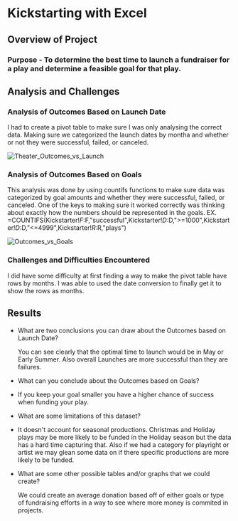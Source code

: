 # Kickstarting with Excel

## Overview of Project
 
### Purpose - To determine the best time to launch a fundraiser for a play and determine a feasible goal for that play. 

## Analysis and Challenges

### Analysis of Outcomes Based on Launch Date

  I had to create a pivot table to make sure I was only analysing the correct data. Making sure we categorized the launch dates by montha and whether or not they were successful, failed, or canceled. 

![Theater_Outcomes_vs_Launch](https://user-images.githubusercontent.com/90650209/157999184-331712c4-edc0-4848-8f05-0460349821ac.png)

### Analysis of Outcomes Based on Goals

  This analysis was done by using countifs functions to make sure data was categorized by goal amounts and whether they were successful, failed, or canceled. One of the keys to making sure it worked correctly was thinking about exactly how the numbers should be represented in the goals. EX. =COUNTIFS(Kickstarter!$F:$F,"successful",Kickstarter!$D:$D,">=1000",Kickstarter!$D:$D,"<=4999",Kickstarter!$R:$R,"plays")


![Outcomes_vs_Goals](https://user-images.githubusercontent.com/90650209/157999193-a027d5e8-2b81-4c1c-a913-67d4fb97fce1.png)

### Challenges and Difficulties Encountered

  I did have some difficulty at first finding a way to make the pivot table have rows by months. I was able to used the date conversion to finally get it to show the rows as months. 

## Results

- What are two conclusions you can draw about the Outcomes based on Launch Date?
  
  You can see clearly that the optimal time to launch would be in May or Early Summer. Also overall Launches are more successful than they are failures. 
  
- What can you conclude about the Outcomes based on Goals?
- 
  If you keep your goal smaller you have a higher chance of success when funding your play. 
  
- What are some limitations of this dataset?
- 
  It doesn't account for seasonal productions. Christmas and Holiday plays may be more likely to be funded in the Holiday season but the data has a hard time capturing that. Also if we had a category for playright or artist we may glean some data on if there specific productions are more likely to be funded. 
- What are some other possible tables and/or graphs that we could create?

  We could create an average donation based off of either goals or type of fundraising efforts in a way to see where more money is commited in projects. 
  
